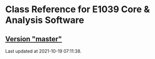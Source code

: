 # Class Reference for E1039 Core & Analysis Software
## [Version "master"](master/)
Last updated at 2021-10-19 07:11:38.

